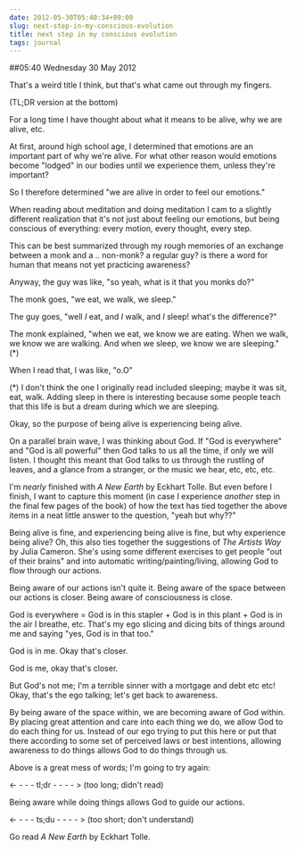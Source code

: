 ```yaml
---
date: 2012-05-30T05:40:34+09:00
slug: next-step-in-my-conscious-evolution
title: next step in my conscious evolution
tags: journal
---
```


##05:40 Wednesday 30 May 2012

That's a weird title I think, but that's what came out through my fingers.

 

(TL;DR version at the bottom)

 

For a long time I have thought about what it means to be alive, why we are alive, etc.

 

At first, around high school age, I determined that emotions are an important part of why we're alive.  For what other reason would emotions become "lodged" in our bodies until we experience them, unless they're important?

 

So I therefore determined "we are alive in order to feel our emotions."

 

When reading about meditation and doing meditation I cam to a slightly different realization that it's not just about feeling our emotions, but being conscious of everything: every motion, every thought, every step.

 

This can be best summarized through my rough memories of an exchange between a monk and a .. non-monk?  a regular guy?  is there a word for human that means not yet practicing awareness?

 

Anyway, the guy was like, "so yeah, what is it that you monks do?"

 

The monk goes, "we eat, we walk, we sleep."

 

The guy goes, "well *I* eat, and *I* walk, and *I* sleep!  what's the difference?"

 

The monk explained, "when we eat, we know we are eating.  When we walk, we know we are walking.  And when we sleep, we know we are sleeping."  (*)

 

When I read that, I was like, "o.O"

 

(*) I don't think the one I originally read included sleeping; maybe it was sit, eat, walk.  Adding sleep in there is interesting because some people teach that this life is but a dream during which we are sleeping.

 

Okay, so the purpose of being alive is experiencing being alive. 

 

On a parallel brain wave, I was thinking about God.  If "God is everywhere" and "God is all powerful" then God talks to us all the time, if only we will listen.  I thought this meant that God talks to us through the rustling of leaves, and a glance from a stranger, or the music we hear, etc, etc, etc.

 

I'm *nearly* finished with _A New Earth_ by Eckhart Tolle.  But even before I finish, I want to capture this moment (in case I experience *another* step in the final few pages of the book) of how the text has tied together the above items in a neat little answer to the question, "yeah but why??"

 

Being alive is fine, and experiencing being alive is fine, but why experience being alive?  Oh, this also ties together the suggestions of _The Artists Way_ by Julia Cameron.  She's using some different exercises to get people "out of their brains" and into automatic writing/painting/living, allowing God to flow through our actions.

 

Being aware of our actions isn't quite it.  Being aware of the space between our actions is closer.  Being aware of consciousness is close.

 

God is everywhere = God is in this stapler + God is in this plant + God is in the air I breathe, etc.  That's my ego slicing and dicing bits of things around me and saying "yes, God is in that too."

 

God is in me.  Okay that's closer.

 

God is me, okay that's closer.

 

But God's not me; I'm a terrible sinner with a mortgage and debt etc etc!  Okay, that's the ego talking; let's get back to awareness.

 

By being aware of the space within, we are becoming aware of God within.  By placing great attention and care into each thing we do, we allow God to do each thing for us.  Instead of our ego trying to put this here or put that there according to some set of perceived laws or best intentions, allowing awareness to do things allows God to do things through us.

 

Above is a great mess of words; I'm going to try again:

 

<- - - - tl;dr - - - - > (too long; didn't read)

 

Being aware while doing things allows God to guide our actions.

 

<- - - - ts;du - - - - > (too short; don't understand)

 

Go read _A New Earth_ by Eckhart Tolle.
